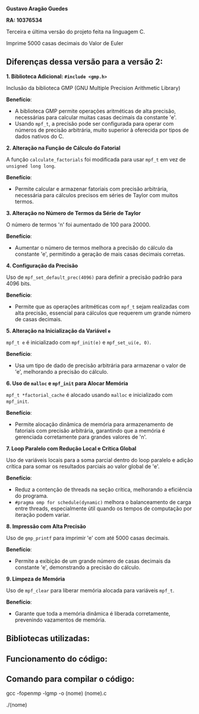 **Gustavo Aragão Guedes**

**RA: 10376534**

Terceira e última versão do projeto feita na linguagem C.

Imprime 5000 casas decimais do Valor de Euler

## Diferenças dessa versão para a versão 2:

**1. Biblioteca Adicional: `#include <gmp.h>`**

  Inclusão da biblioteca GMP (GNU Multiple Precision Arithmetic Library)
  
  **Benefício**: 
  - A biblioteca GMP permite operações aritméticas de alta precisão, necessárias para calcular muitas casas decimais da constante 'e'. 
  - Usando `mpf_t`, a precisão pode ser configurada para operar com números de precisão arbitrária, muito superior à oferecida por tipos de dados nativos do C.

**2. Alteração na Função de Cálculo do Fatorial**

  A função `calculate_factorials` foi modificada para usar `mpf_t` em vez de `unsigned long long`.
  
  **Benefício**: 
  - Permite calcular e armazenar fatoriais com precisão arbitrária, necessária para cálculos precisos em séries de Taylor com muitos termos.

**3. Alteração no Número de Termos da Série de Taylor**

  O número de termos 'n' foi aumentado de 100 para 20000.
  
  **Benefício**: 
  - Aumentar o número de termos melhora a precisão do cálculo da constante 'e', permitindo a geração de mais casas decimais corretas.

**4. Configuração da Precisão**

  Uso de `mpf_set_default_prec(4096)` para definir a precisão padrão para 4096 bits.
  
  **Benefício**: 
  - Permite que as operações aritméticas com `mpf_t` sejam realizadas com alta precisão, essencial para cálculos que requerem um grande número de casas decimais.

**5. Alteração na Inicialização da Variável `e`**

  `mpf_t e` é inicializado com `mpf_init(e)` e `mpf_set_ui(e, 0)`.
  
  **Benefício**: 
  - Usa um tipo de dado de precisão arbitrária para armazenar o valor de 'e', melhorando a precisão do cálculo.

**6. Uso de `malloc` e `mpf_init` para Alocar Memória**

  `mpf_t *factorial_cache` é alocado usando `malloc` e inicializado com `mpf_init`.
  
  **Benefício**: 
  - Permite alocação dinâmica de memória para armazenamento de fatoriais com precisão arbitrária, garantindo que a memória é gerenciada corretamente para grandes valores de 'n'.

**7. Loop Paralelo com Redução Local e Crítica Global**

  Uso de variáveis locais para a soma parcial dentro do loop paralelo e adição crítica para somar os resultados parciais ao valor global de 'e'.
  
  **Benefício**: 
  - Reduz a contenção de threads na seção crítica, melhorando a eficiência do programa.
  - `#pragma omp for schedule(dynamic)` melhora o balanceamento de carga entre threads, especialmente útil quando os tempos de computação por iteração podem variar.

**8. Impressão com Alta Precisão**

  Uso de `gmp_printf` para imprimir 'e' com até 5000 casas decimais.
  
  **Benefício**: 
  - Permite a exibição de um grande número de casas decimais da constante 'e', demonstrando a precisão do cálculo.

**9. Limpeza de Memória**

  Uso de `mpf_clear` para liberar memória alocada para variáveis `mpf_t`.
  
  **Benefício**: 
  - Garante que toda a memória dinâmica é liberada corretamente, prevenindo vazamentos de memória.

## Bibliotecas utilizadas:



## Funcionamento do código:







## Comando para compilar o código:

gcc -fopenmp -lgmp -o (nome) (nome).c


./(nome)

